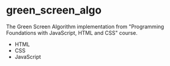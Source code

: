 # green_screen_algo
The Green Screen Algorithm implementation from "Programming Foundations with JavaScript, HTML and CSS" course.
 - HTML
 - CSS
 - JavaScript
